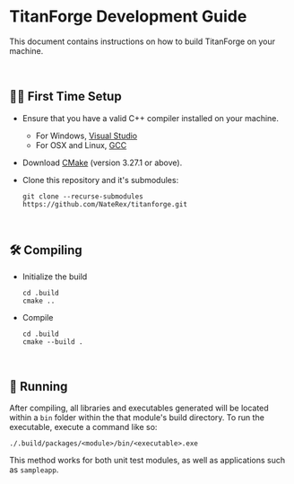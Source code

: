 # TitanForge Development Guide

This document contains instructions on how to build TitanForge on your machine.

<br>

## ☝🏻 First Time Setup

- Ensure that you have a valid C++ compiler installed on your machine.
    - For Windows, [Visual Studio](https://visualstudio.microsoft.com/)
    - For OSX and Linux, [GCC](https://gcc.gnu.org/install/)

- Download [CMake](https://cmake.org/) (version 3.27.1 or above).

- Clone this repository and it's submodules:

    ```
    git clone --recurse-submodules https://github.com/NateRex/titanforge.git
    ```

<br>

## 🛠️ Compiling

- Initialize the build

    ```
    cd .build
    cmake ..
    ```

- Compile

    ```
    cd .build
    cmake --build .
    ```

<br>

## 🚀 Running

After compiling, all libraries and executables generated will be located within a `bin` folder within the that module's build directory. To run the executable, execute a command like so:

```
./.build/packages/<module>/bin/<executable>.exe
```

This method works for both unit test modules, as well as applications such as `sampleapp`.